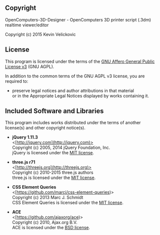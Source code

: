 
## Copyright

OpenComputers-3D-Designer - OpenComputers 3D printer script (.3dm) realtime viewer/editor<br />

Copyright (c) 2015 Kevin Velickovic<br />

## License

This program is licensed under the terms of the
[GNU Affero General Public License v3](http://www.gnu.org/licenses/agpl.html)
(GNU AGPL).

In addition to the common terms of the GNU AGPL v3 license, you are required to:

*   preserve legal notices and author attributions in that material<br />
    or in the Appropriate Legal Notices displayed by works containing it.


## Included Software and Libraries

This program includes works distributed under the terms of another license(s) and other copyright notice(s).

*   __jQuery 1.11.3__<br />
    <[http://jquery.com](http://jquery.com)><br />
    Copyright (c) 2005, 2014 jQuery Foundation, Inc.<br />
    jQuery is licensed under the [MIT license](http://opensource.org/licenses/MIT).

*   __three.js r71__<br />
    <[http://threejs.org](http://threejs.org)><br />
    Copyright (c) 2010-2015 three.js authors<br />
    three.js is licensed under the [MIT license](http://opensource.org/licenses/MIT).
	
*   __CSS Element Queries__<br />
    <[https://github.com/marcj/css-element-queries)><br />
    Copyright (c) 2013 Marc J. Schmidt<br />
	CSS Element Queries is licensed under the [MIT license](http://opensource.org/licenses/MIT).
	
*   __ACE__<br />
    <[https://github.com/ajaxorg/ace)><br />
    Copyright (c) 2010, Ajax.org B.V.<br />
	ACE is licensed under the [BSD license](https://github.com/ajaxorg/ace/blob/master/LICENSE).
